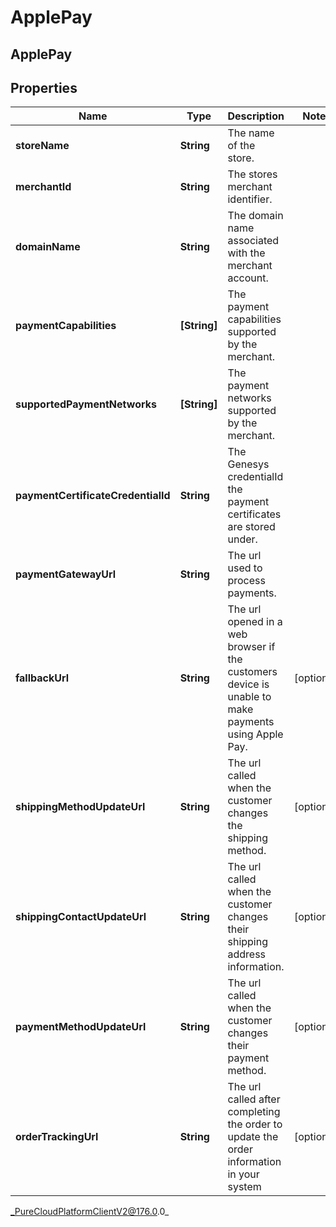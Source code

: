 # ApplePay

## ApplePay

## Properties

|Name | Type | Description | Notes|
|------------ | ------------- | ------------- | -------------|
| **storeName** | **String** | The name of the store. | |
| **merchantId** | **String** | The stores merchant identifier. | |
| **domainName** | **String** | The domain name associated with the merchant account. | |
| **paymentCapabilities** | **[String]** | The payment capabilities supported by the merchant. | |
| **supportedPaymentNetworks** | **[String]** | The payment networks supported by the merchant. | |
| **paymentCertificateCredentialId** | **String** | The Genesys credentialId the payment certificates are stored under. | |
| **paymentGatewayUrl** | **String** | The url used to process payments. | |
| **fallbackUrl** | **String** | The url opened in a web browser if the customers device is unable to make payments using Apple Pay. | [optional] |
| **shippingMethodUpdateUrl** | **String** | The url called when the customer changes the shipping method. | [optional] |
| **shippingContactUpdateUrl** | **String** | The url called when the customer changes their shipping address information. | [optional] |
| **paymentMethodUpdateUrl** | **String** | The url called when the customer changes their payment method. | [optional] |
| **orderTrackingUrl** | **String** | The url called after completing the order to update the order information in your system | [optional] |



_PureCloudPlatformClientV2@176.0.0_
